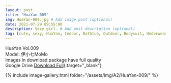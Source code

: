```yaml
---
layout: post
title: "HuaYan 009"
img: HuaYan-009.jpg # Add image post (optional)
date: 2021-07-29 09:55:00
description: Sexy girl. # Add post description (optional)
tag: [cute, sexy, HuaYan, Indoor, Bathtub, Outdoor, Bodysuit, Underwear, Cosplay, Big Tits, Tattoo]
---
```

HuaYan Vol.009  
Model: 伊小七MoMo   
Images in download package have full quality                    
Google Drive [Download Full](http://gestyy.com/eoAg9o){:target="_blank"}

{% include image-gallery.html folder="/assets/img/A2/HuaYan-009/" %}
